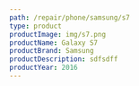 ```yaml
---
path: /repair/phone/samsung/s7
type: product
productImage: img/s7.png
productName: Galaxy S7
productBrand: Samsung
productDescription: sdfsdff
productYear: 2016
---
```

